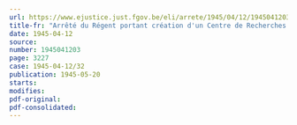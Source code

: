 ```yaml
---
url: https://www.ejustice.just.fgov.be/eli/arrete/1945/04/12/1945041203/justel
title-fr: "Arrêté du Régent portant création d'un Centre de Recherches pour la Pénicilline et les autres Antibiotiques"
date: 1945-04-12
source:
number: 1945041203
page: 3227
case: 1945-04-12/32
publication: 1945-05-20
starts:
modifies:
pdf-original:
pdf-consolidated:
---
```



